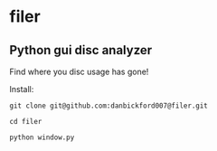 # filer

## Python gui disc analyzer

Find where you disc usage has gone!

Install:

```
git clone git@github.com:danbickford007@filer.git

cd filer

python window.py

```
